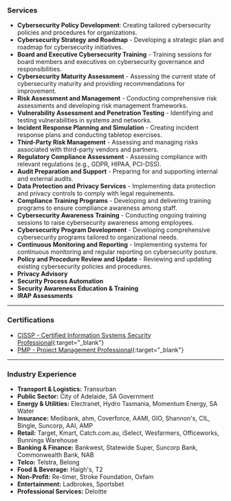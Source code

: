 ### Services
- **Cybersecurity Policy Development**: Creating tailored cybersecurity policies and procedures for organizations.
- **Cybersecurity Strategy and Roadmap** - Developing a strategic plan and roadmap for cybersecurity initiatives.
- **Board and Executive Cybersecurity Training** - Training sessions for board members and executives on cybersecurity governance and responsibilities.
- **Cybersecurity Maturity Assessment** - Assessing the current state of cybersecurity maturity and providing recommendations for improvement.
- **Risk Assessment and Management** - Conducting comprehensive risk assessments and developing risk management frameworks.
- **Vulnerability Assessment and Penetration Testing** - Identifying and testing vulnerabilities in systems and networks.
- **Incident Response Planning and Simulation** - Creating incident response plans and conducting tabletop exercises.
- **Third-Party Risk Management** - Assessing and managing risks associated with third-party vendors and partners.
- **Regulatory Compliance Assessment** - Assessing compliance with relevant regulations (e.g., GDPR, HIPAA, PCI-DSS).
- **Audit Preparation and Support** - Preparing for and supporting internal and external audits.
- **Data Protection and Privacy Services** - Implementing data protection and privacy controls to comply with legal requirements.
- **Compliance Training Programs** - Developing and delivering training programs to ensure compliance awareness among staff.
- **Cybersecurity Awareness Training** - Conducting ongoing training sessions to raise cybersecurity awareness among employees.
- **Cybersecurity Program Development** - Developing comprehensive cybersecurity programs tailored to organizational needs.
- **Continuous Monitoring and Reporting** - Implementing systems for continuous monitoring and regular reporting on cybersecurity posture.
- **Policy and Procedure Review and Update** - Reviewing and updating existing cybersecurity policies and procedures.
- **Privacy Advisory**
- **Security Process Automation**
- **Security Awareness Education & Training**
- **IRAP Assessments**

---

### Certifications

- [CISSP - Certified Information Systems Security Professional](https://www.credly.com/badges/c2f7130d-ea40-4cc8-b943-0a549be598cc){:target="_blank"}
- [PMP - Project Management Professional](https://www.credly.com/badges/40189b5d-566e-41fa-b6b6-9b431b3da75a){:target="_blank"}

---

### Industry Experience

- **Transport & Logistics:** Transurban
- **Public Sector:** City of Adelaide, SA Government
- **Energy & Utilities:** Electranet, Hydro Tasmania, Momentum Energy, SA Water
- **Insurance:** Medibank, ahm, Coverforce, AAMI, GIO, Shannon's, CIL, Bingle, Suncorp, AAI, AMP
- **Retail:** Target, Kmart, Catch.com.au, iSelect, Wesfarmers, Officeworks, Bunnings Warehouse
- **Banking & Finance:** Bankwest, Statewide Super, Suncorp Bank, Commonwealth Bank, NAB
- **Telco:** Telstra, Belong
- **Food & Beverage:** Haigh's, T2
- **Non-Profit:** Re-timer, Stroke Foundation, Oxfam
- **Entertainment:** Ladbrokes, Sportsbet
- **Professional Services:** Deloitte
